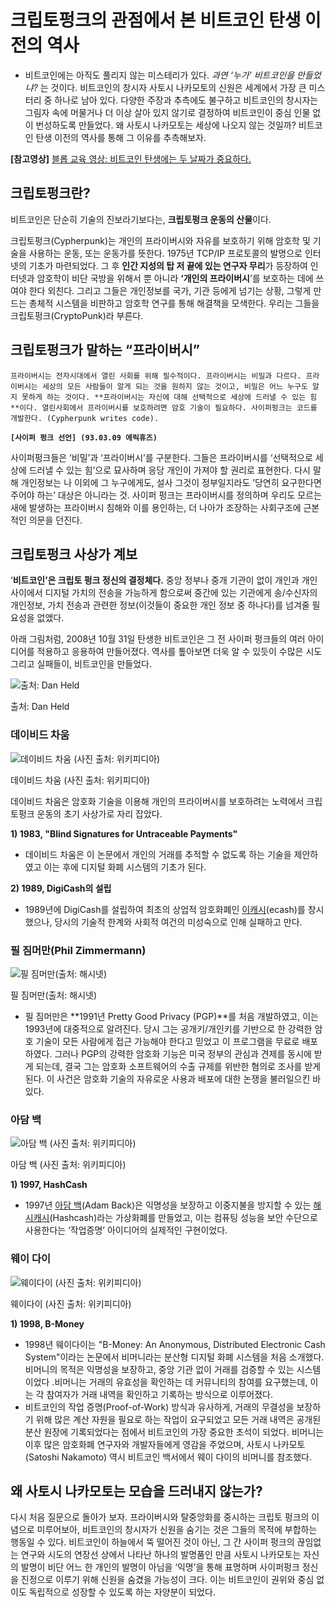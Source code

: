 # 크립토펑크의 관점에서 본 비트코인 탄생 이전의 역사

- 비트코인에는 아직도 풀리지 않는 미스테리가 있다. *과연 ‘누가’ 비트코인을 만들었냐?* 는 것이다. 비트코인의 창시자 사토시 나카모토의 신원은 세계에서 가장 큰 미스터리 중 하나로 남아 있다. 다양한 주장과 추측에도 불구하고 비트코인의 창시자는 그림자 속에 머물거나 더 이상 살아 있지 않기로 결정하여 비트코인이 중심 인물 없이 번성하도록 만들었다. 왜 사토시 나카모토는 세상에 나오지 않는 것일까? 비트코인 탄생 이전의 역사를 통해 그 이유를 추측해보자.

**[참고영상]** [블롭 교육 영상: 비트코인 탄생에는 두 날짜가 중요하다.](https://www.notion.so/9e814cd0dff44cee85b918a00e634323?pvs=21)

## 크립토펑크란?

비트코인은 단순히 기술의 진보라기보다는, **크립토펑크 운동의 산물**이다. 

크립토펑크(Cypherpunk)는 개인의 프라이버시와 자유를 보호하기 위해 암호학 및 기술을 사용하는 운동, 또는 운동가를 뜻한다. 1975년 TCP/IP 프로토콜의 발명으로 인터넷의 기초가 마련되었다. 그 후 **인간 지성의 탑 저 끝에 있는 연구자 무리**가 등장하여 인터넷과 암호학이 비단 국방을 위해서 뿐 아니라 **‘개인의 프라이버시**’를 보호하는 데에 쓰여야 한다 외친다. 그리고 그들은 개인정보를 국가, 기관 등에게 넘기는 상황,  그렇게 만드는 총체적 시스템을 비판하고 암호학 연구를 통해 해결책을 모색한다. 우리는 그들을 크립토펑크(CryptoPunk)라 부른다.

## 크립토펑크가 말하는 “프라이버시”

`프라이버시는 전자시대에서 열린 사회를 위해 필수적이다. 프라이버시는 비밀과 다르다. 프라이버시는 세상의 모든 사람들이 알게 되는 것을 원하지 않는 것이고, 비밀은 어느 누구도 알지 못하게 하는 것이다. **프라이버시는 자신에 대해 선택적으로 세상에 드러낼 수 있는 힘**이다. 열린사회에서 프라이버시를 보호하려면 암호 기술이 필요하다. 사이퍼펑크는 코드를 개발한다. (Cypherpunk writes code).`

**`[사이퍼 펑크 선언] (93.03.09 에릭휴즈)`**

사이퍼펑크들은 ‘비밀’과 ‘프라이버시’를 구분한다. 그들은 프라이버시를 ‘선택적으로 세상에 드러낼 수 있는 힘’으로 묘사하며 응당 개인이 가져야 할 권리로 표현한다. 다시 말해 개인정보는 나 이외에 그 누구에게도, 설사 그것이 정부일지라도 ’당연히 요구한다면 주어야 하는’ 대상은 아니라는 것. 사이퍼 펑크는 프라이버시를 정의하며 우리도 모르는 새에 발생하는 프라이버시 침해와 이를 용인하는, 더 나아가 조장하는 사회구조에 근본적인 의문을 던진다. 

## 크립토펑크 사상가 계보

‘**비트코인’은 크립토 펑크 정신의 결정체다.** 중앙 정부나 중개 기관이 없이 개인과 개인 사이에서 디지털 가치의 전송을 가능하게 함으로써 중간에 있는 기관에게 송/수신자의 개인정보, 가치 전송과 관련한 정보(이것들이 중요한 개인 정보 중 하나다)를 넘겨줄 필요성을 없앴다. 

 아래 그림처럼, 2008년 10월 31일 탄생한 비트코인은 그 전 사이퍼 펑크들의 여러 아이디어를 적용하고 응용하여 만들어졌다. 역사를 톺아보면 더욱 알 수 있듯이 수많은 시도 그리고 실패들이, 비트코인을 만들었다.

![출처: Dan Held ](%E1%84%8F%E1%85%B3%E1%84%85%E1%85%B5%E1%86%B8%E1%84%90%E1%85%A9%E1%84%91%E1%85%A5%E1%86%BC%E1%84%8F%E1%85%B3%E1%84%8B%E1%85%B4%20%E1%84%80%E1%85%AA%E1%86%AB%E1%84%8C%E1%85%A5%E1%86%B7%E1%84%8B%E1%85%A6%E1%84%89%E1%85%A5%20%E1%84%87%E1%85%A9%E1%86%AB%20%E1%84%87%E1%85%B5%E1%84%90%E1%85%B3%E1%84%8F%E1%85%A9%E1%84%8B%E1%85%B5%E1%86%AB%20%E1%84%90%E1%85%A1%E1%86%AB%E1%84%89%E1%85%A2%E1%86%BC%20%E1%84%8B%E1%85%B5%E1%84%8C%209e814cd0dff44cee85b918a00e634323/Untitled.png)

출처: Dan Held 

### 데이비드 차움

![데이비드 차움 (사진 출처: 위키피디아)](%E1%84%8F%E1%85%B3%E1%84%85%E1%85%B5%E1%86%B8%E1%84%90%E1%85%A9%E1%84%91%E1%85%A5%E1%86%BC%E1%84%8F%E1%85%B3%E1%84%8B%E1%85%B4%20%E1%84%80%E1%85%AA%E1%86%AB%E1%84%8C%E1%85%A5%E1%86%B7%E1%84%8B%E1%85%A6%E1%84%89%E1%85%A5%20%E1%84%87%E1%85%A9%E1%86%AB%20%E1%84%87%E1%85%B5%E1%84%90%E1%85%B3%E1%84%8F%E1%85%A9%E1%84%8B%E1%85%B5%E1%86%AB%20%E1%84%90%E1%85%A1%E1%86%AB%E1%84%89%E1%85%A2%E1%86%BC%20%E1%84%8B%E1%85%B5%E1%84%8C%209e814cd0dff44cee85b918a00e634323/Untitled%201.png)

데이비드 차움 (사진 출처: 위키피디아)

데이비드 차움은 암호화 기술을 이용해 개인의 프라이버시를 보호하려는 노력에서 크립토펑크 운동의 초기 사상가로 자리 잡았다. 

**1) 1983, "Blind Signatures for Untraceable Payments"**

- 데이비드 차움은 이 논문에서 개인의 거래를 추적할 수 없도록 하는 기술을 제안하였고 이는 후에 디지털 화폐 시스템의 기초가 된다.

**2) 1989, DigiCash의 설립**

- 1989년에 DigiCash를 설립하여 최초의 상업적 암호화폐인 [이캐시](http://wiki.hash.kr/index.php/%EC%9D%B4%EC%BA%90%EC%8B%9C)(ecash)를 창시했으나, 당시의 기술적 한계와 사회적 여건의 미성숙으로 인해 실패하고 만다.

### 필 짐머만(Phil Zimmermann)

![필 짐머만(출처: 해시넷)](%E1%84%8F%E1%85%B3%E1%84%85%E1%85%B5%E1%86%B8%E1%84%90%E1%85%A9%E1%84%91%E1%85%A5%E1%86%BC%E1%84%8F%E1%85%B3%E1%84%8B%E1%85%B4%20%E1%84%80%E1%85%AA%E1%86%AB%E1%84%8C%E1%85%A5%E1%86%B7%E1%84%8B%E1%85%A6%E1%84%89%E1%85%A5%20%E1%84%87%E1%85%A9%E1%86%AB%20%E1%84%87%E1%85%B5%E1%84%90%E1%85%B3%E1%84%8F%E1%85%A9%E1%84%8B%E1%85%B5%E1%86%AB%20%E1%84%90%E1%85%A1%E1%86%AB%E1%84%89%E1%85%A2%E1%86%BC%20%E1%84%8B%E1%85%B5%E1%84%8C%209e814cd0dff44cee85b918a00e634323/300px-%25ED%2595%2584_%25EC%25A7%2590%25EB%25A8%25B8%25EB%25A7%258C.jpg)

필 짐머만(출처: 해시넷)

- 필 짐머만은 **1991년 Pretty Good Privacy (PGP)**를 처음 개발하였고, 이는 1993년에 대중적으로 알려진다. 당시 그는 공개키/개인키를 기반으로 한 강력한 암호 기술이 모든 사람에게 접근 가능해야 한다고 믿었고 이 프로그램을 무료로 배포하였다. 그러나 PGP의 강력한 암호화 기능은 미국 정부의 관심과 견제를 동시에 받게 되는데, 결국 그는 암호화 소프트웨어의 수출 규제를 위반한 혐의로 조사를 받게 된다. 이 사건은 암호화 기술의 자유로운 사용과 배포에 대한 논쟁을 불러일으킨 바 있다.

### 아담 백

![아담 백 (사진 출처: 위키피디아)](%E1%84%8F%E1%85%B3%E1%84%85%E1%85%B5%E1%86%B8%E1%84%90%E1%85%A9%E1%84%91%E1%85%A5%E1%86%BC%E1%84%8F%E1%85%B3%E1%84%8B%E1%85%B4%20%E1%84%80%E1%85%AA%E1%86%AB%E1%84%8C%E1%85%A5%E1%86%B7%E1%84%8B%E1%85%A6%E1%84%89%E1%85%A5%20%E1%84%87%E1%85%A9%E1%86%AB%20%E1%84%87%E1%85%B5%E1%84%90%E1%85%B3%E1%84%8F%E1%85%A9%E1%84%8B%E1%85%B5%E1%86%AB%20%E1%84%90%E1%85%A1%E1%86%AB%E1%84%89%E1%85%A2%E1%86%BC%20%E1%84%8B%E1%85%B5%E1%84%8C%209e814cd0dff44cee85b918a00e634323/Untitled%202.png)

아담 백 (사진 출처: 위키피디아)

**1) 1997, HashCash**

- 1997년 [아담 백](http://wiki.hash.kr/index.php/%EC%95%84%EB%8B%B4_%EB%B0%B1)(Adam Back)은 익명성을 보장하고 이중지불을 방지할 수 있는 [해시캐시](http://wiki.hash.kr/index.php/%ED%95%B4%EC%8B%9C%EC%BA%90%EC%8B%9C)(Hashcash)라는 가상화폐를 만들었고, 이는 컴퓨팅 성능을 보안 수단으로 사용한다는 ‘작업증명’ 아이디어의 실제적인 구현이었다.

### 웨이 다이

![웨이다이 (사진 출처: 위키피디아)](%E1%84%8F%E1%85%B3%E1%84%85%E1%85%B5%E1%86%B8%E1%84%90%E1%85%A9%E1%84%91%E1%85%A5%E1%86%BC%E1%84%8F%E1%85%B3%E1%84%8B%E1%85%B4%20%E1%84%80%E1%85%AA%E1%86%AB%E1%84%8C%E1%85%A5%E1%86%B7%E1%84%8B%E1%85%A6%E1%84%89%E1%85%A5%20%E1%84%87%E1%85%A9%E1%86%AB%20%E1%84%87%E1%85%B5%E1%84%90%E1%85%B3%E1%84%8F%E1%85%A9%E1%84%8B%E1%85%B5%E1%86%AB%20%E1%84%90%E1%85%A1%E1%86%AB%E1%84%89%E1%85%A2%E1%86%BC%20%E1%84%8B%E1%85%B5%E1%84%8C%209e814cd0dff44cee85b918a00e634323/Untitled%203.png)

웨이다이 (사진 출처: 위키피디아)

**1) 1998, B-Money**

- 1998년 웨이다이는 "B-Money: An Anonymous, Distributed Electronic Cash System"이라는 논문에서 비머니라는 분산형 디지털 화폐 시스템을 처음 소개했다. 비머니의 목적은 익명성을 보장하고, 중앙 기관 없이 거래를 검증할 수 있는 시스템이었다 .비머니는 거래의 유효성을 확인하는 데 커뮤니티의 참여를 요구했는데, 이는 각 참여자가 거래 내역을 확인하고 기록하는 방식으로 이루어졌다.
- 비트코인의 작업 증명(Proof-of-Work) 방식과 유사하게, 거래의 무결성을 보장하기 위해 많은 계산 자원을 필요로 하는 작업이 요구되었고 모든 거래 내역은 공개된 분산 원장에 기록되었다는 점에서 비트코인의 가장 중요한 초석이 되었다. 비머니는 이후 많은 암호화폐 연구자와 개발자들에게 영감을 주었으며, 사토시 나카모토(Satoshi Nakamoto) 역시 비트코인 백서에서 웨이 다이의 비머니를 참조했다.

## 왜 사토시 나카모토는 모습을 드러내지 않는가?

다시 처음 질문으로 돌아가 보자. 
프라이버시와 탈중앙화를 중시하는 크립토 펑크의 이념으로 미루어보아, 비트코인의 창시자가 신원을 숨기는 것은 그들의 목적에 부합하는 행동일 수 있다. 비트코인이 하늘에서 뚝 떨어진 것이 아닌, 그 간 사이퍼 펑크의 끊임없는 연구와 시도의 연장선 상에서 나타난 하나의 발명품인 만큼 사토시 나카모토는 자신의 발명이 비단 어느 한 개인의 발명이 아님을 ‘익명’을 통해 표명하며 사이퍼펑크 정신을 진정으로 이루기 위해 신원을 숨겼을 가능성이 크다. 이는 비트코인이 권위와 중심 없이도 독립적으로 성장할 수 있도록 하는 자양분이 되었다.